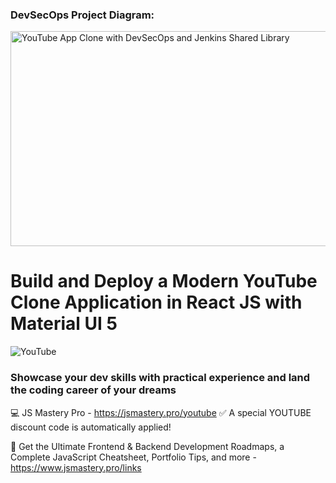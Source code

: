### DevSecOps Project Diagram: 
<img width="596" height="344" alt="YouTube App Clone with DevSecOps and Jenkins Shared Library" src="https://github.com/user-attachments/assets/85dc2662-8057-49b1-8c50-7427c55172ae" />


# Build and Deploy a Modern YouTube Clone Application in React JS with Material UI 5 

![YouTube](https://i.ibb.co/4R5RkmW/Thumbnail-5.png)

### Showcase your dev skills with practical experience and land the coding career of your dreams
💻 JS Mastery Pro - https://jsmastery.pro/youtube
✅ A special YOUTUBE discount code is automatically applied!

📙 Get the Ultimate Frontend & Backend Development Roadmaps, a Complete JavaScript Cheatsheet, Portfolio Tips, and more - https://www.jsmastery.pro/links 
